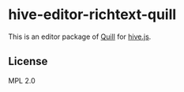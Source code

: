 # hive-editor-richtext-quill
This is an editor package of [Quill](http://quilljs.org) for [hive.js](http://hivejs.org).

## License
MPL 2.0
